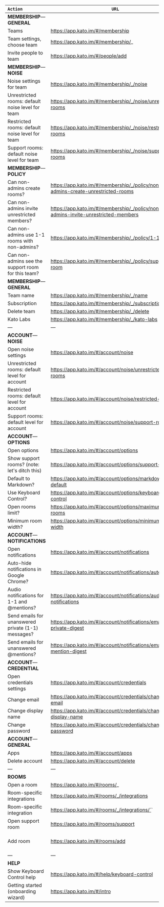 | `Action` | `URL` | `Access`  |
| :------------- |-------------| :-----|
| **MEMBERSHIP**&#8212;**GENERAL**| | |
| Teams      | https://app.kato.im/#/membership | member |
| Team settings, choose team | https://app.kato.im/#/membership/_ | admin |
| Invite people to team | https://app.kato.im/#/people/add | depends |
| **MEMBERSHIP**&#8212;**NOISE** | | |
| Noise settings for team | https://app.kato.im/#/membership/_/noise | admin |
| Unrestricted rooms: default noise level for team | https://app.kato.im/#/membership/_/noise/unrestricted-rooms | admin |
| Restricted rooms: default noise level for team | https://app.kato.im/#/membership/_/noise/restricted-rooms | admin
| Support rooms: default noise level for team | https://app.kato.im/#/membership/_/noise/support-rooms | admin
| **MEMBERSHIP**&#8212;**POLICY** | | |
| Can non-admins create rooms? | https://app.kato.im/#/membership/_/policy/non-admins-create-unrestricted-rooms | admin |
| Can non-admins invite unrestricted members? |  https://app.kato.im/#/membership/_/policy/non-admins-invite-unrestricted-members | admin |
| Can non-admins use 1-1 rooms with non-admins? | https://app.kato.im/#/membership/_/policy/1-1 | admin |
| Can non-admins see the support room for this team? | https://app.kato.im/#/membership/_/policy/support-room | admin |
| **MEMBERSHIP**&#8212;**GENERAL** | | |
| Team name | https://app.kato.im/#/membership/_/name | admin |
| Subscription | https://app.kato.im/#/membership/_/subscription | admin |
| Delete team | https://app.kato.im/#/membership/_/delete | admin |
| Kato Labs | https://app.kato.im/#/membership/_/kato-labs | admin |
| &#8212; | &#8212; | &#8212; |
| **ACCOUNT**&#8212;**NOISE** | | |
| Open noise settings | https://app.kato.im/#/account/noise | member |
| Unrestricted rooms: default level for account | https://app.kato.im/#/account/noise/unrestricted-rooms | member |
| Restricted rooms: default level for account | https://app.kato.im/#/account/noise/restricted-rooms | member |
| Support rooms: default level for account | https://app.kato.im/#/account/noise/support-room | member |
| **ACCOUNT**&#8212;**OPTIONS** | | |
| Open options | https://app.kato.im/#/account/options | member |
| Show support rooms? (note: let's ditch this) | https://app.kato.im/#/account/options/support-room | member |
| Default to Markdown? | https://app.kato.im/#/account/options/markdown-default | member |
| Use Keyboard Control? | https://app.kato.im/#/account/options/keyboard-control | member |
| Open rooms limit? | https://app.kato.im/#/account/options/maximum-open-rooms | member |
| Minimum room width? | https://app.kato.im/#/account/options/minimum-room-width | member |
| **ACCOUNT**&#8212;**NOTIFICATIONS** | | |
| Open notifications | https://app.kato.im/#/account/notifications | member |
| Auto-hide notifications in Google Chrome? |  https://app.kato.im/#/account/notifications/auto-hide | member |
| Audio notifications for 1-1 and @mentions? |  https://app.kato.im/#/account/notifications/audio-notifications | member  |
| Send emails for unanswered private (1-1) messages? | https://app.kato.im/#/account/notifications/email-private-digest | member |
| Send emails for unanswered @mentions? | https://app.kato.im/#/account/notifications/email-mention-digest | member |
| **ACCOUNT**&#8212;**CREDENTIAL** | | |
| Open credentials settings | https://app.kato.im/#/account/credentials | member |
| Change email | https://app.kato.im/#/account/credentials/change-email | member |
| Change display name | https://app.kato.im/#/account/credentials/change-display-name | member |
| Change password | https://app.kato.im/#/account/credentials/change-password | member |
| **ACCOUNT**&#8212;**GENERAL** | | |
| Apps | https://app.kato.im/#/account/apps | member |
| Delete account | https://app.kato.im/#/account/delete | member |
| &#8212; | &#8212; | &#8212; |
| **ROOMS** | | |
| Open a room | https://app.kato.im/#/rooms/_ | member |
| Room-specific integrations | https://app.kato.im/#/rooms/_/integrations | member |
| Room-specific integration |  https://app.kato.im/#/rooms/_/integrations/`<name>` | 
| Open support room | https://app.kato.im/#/rooms/support | member |
| Add room | https://app.kato.im/#/rooms/add | depends on policy |
| &#8212; | &#8212; | &#8212; |
| **HELP** | | |
| Show Keyboard Control help | https://app.kato.im/#/help/keyboard-control | member |
| Getting started (onboarding wizard) | https://app.kato.im/#/intro | member |
